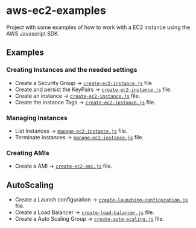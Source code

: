 # aws-ec2-examples

Project with some examples of how to work with a EC2 instance using the AWS Javascript SDK.

## Examples

### Creating Instances and the needed settings

- Create a Security Group -> [`create-ec2-instance.js`](create-ec2-instance.js) file
- Create and persist the KeyPairs -> [`create-ec2-instance.js`](create-ec2-instance.js) file.
- Create an instance -> [`create-ec2-instance.js`](create-ec2-instance.js) file.
- Create the instance Tags -> [`create-ec2-instance.js`](create-ec2-instance.js) file.

### Managing Instances
- List instances -> [`manage-ec2-instance.js`](manage-ec2-instance.js) file.
- Terminate instances -> [`manage-ec2-instance.js`](manage-ec2-instance.js) file.

### Creating AMIs
- Create a AMI -> [`create-ec2-ami.js`](create-ec2-ami.js) file.

## AutoScaling
- Create a Launch configuration -> [`create-launching-configuration.js`](create-launching-configuration.js) file.
- Create a Load Balancer -> [`create-load-balancer.js`](create-load-balancer.js) file.
- Create a Auto Scaling Group  -> [`create-auto-scaling.js`](create-auto-scaling.js) file.